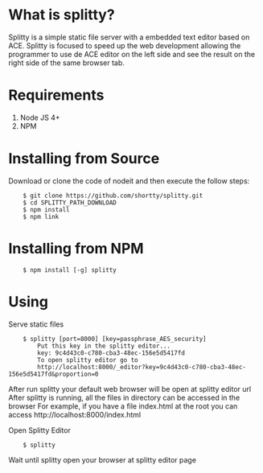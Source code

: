 What is splitty?
====================
Splitty is a simple static file server with a embedded text editor based on ACE. Splitty is focused to speed up the web development allowing the programmer to use de ACE editor on the left side and see the result on the right side of the same browser tab.

Requirements
====================
1. Node JS 4+
2. NPM


Installing from Source
====================
Download or clone the code of nodeit and then execute the follow steps:

        $ git clone https://github.com/shortty/splitty.git
        $ cd SPLITTY_PATH_DOWNLOAD
        $ npm install
        $ npm link

Installing from NPM
====================
        $ npm install [-g] splitty


Using
====================
Serve static files

        $ splitty [port=8000] [key=passphrase_AES_security]
            Put this key in the splitty editor...
            key: 9c4d43c0-c780-cba3-48ec-156e5d5417fd
            To open splitty editor go to
            http://localhost:8000/_editor?key=9c4d43c0-c780-cba3-48ec-156e5d5417fd&proportion=0

            
After run splitty your default web browser will be open at splitty editor url
After splitty is running, all the files in directory can be 
accessed in the browser
For example, if you have a file index.html at the root you 
can access http://localhost:8000/index.html


Open Splitty Editor

        $ splitty
Wait until splitty open your browser at splitty editor page


